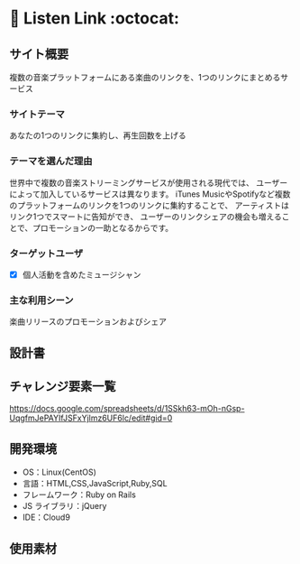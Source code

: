 # :musical_note: Listen Link :octocat:

## サイト概要

複数の音楽プラットフォームにある楽曲のリンクを、1つのリンクにまとめるサービス

### サイトテーマ

あなたの1つのリンクに集約し、再生回数を上げる

### テーマを選んだ理由

世界中で複数の音楽ストリーミングサービスが使用される現代では、
ユーザーによって加入しているサービスは異なります。
iTunes MusicやSpotifyなど複数のプラットフォームのリンクを1つのリンクに集約することで、
アーティストはリンク1つでスマートに告知ができ、
ユーザーのリンクシェアの機会も増えることで、プロモーションの一助となるからです。

### ターゲットユーザ

- [x] 個人活動を含めたミュージシャン

### 主な利用シーン

楽曲リリースのプロモーションおよびシェア

## 設計書

## チャレンジ要素一覧

https://docs.google.com/spreadsheets/d/1SSkh63-mOh-nGsp-UqgfmJePAYIfJSFxYjlmz6UF6lc/edit#gid=0

## 開発環境

- OS：Linux(CentOS)
- 言語：HTML,CSS,JavaScript,Ruby,SQL
- フレームワーク：Ruby on Rails
- JS ライブラリ：jQuery
- IDE：Cloud9

## 使用素材

